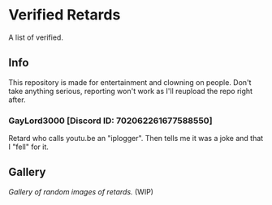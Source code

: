 # Verified Retards
A list of verified.

## Info
This repository is made for entertainment and clowning on people. Don't take anything serious, reporting won't work as I'll reupload the repo right after.

### GayLord3000 [Discord ID: 702062261677588550]
Retard who calls youtu.be an "iplogger". Then tells me it was a joke and that I "fell" for it.

## Gallery
*Gallery of random images of retards.* (WIP)
